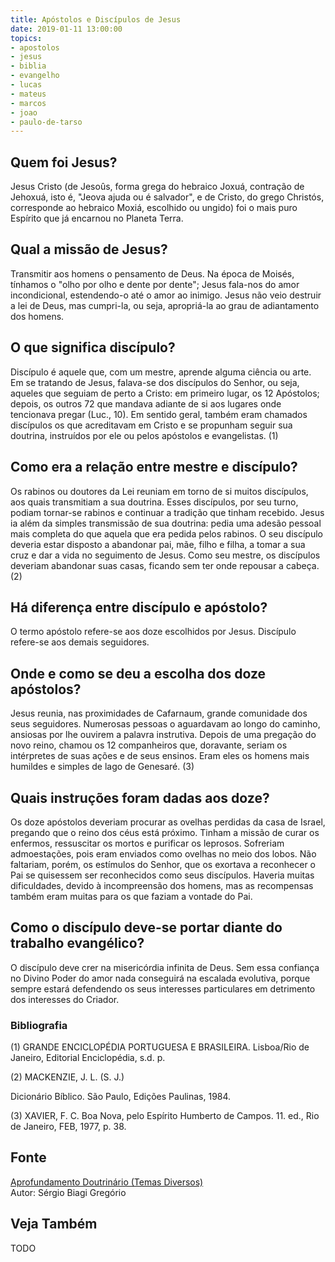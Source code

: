 ```yaml
---
title: Apóstolos e Discípulos de Jesus
date: 2019-01-11 13:00:00
topics: 
- apostolos
- jesus
- biblia
- evangelho
- lucas
- mateus
- marcos
- joao
- paulo-de-tarso
---
```


## Quem foi Jesus?
Jesus Cristo (de Jesoûs, forma grega do hebraico Joxuá,
contração de Jehoxuá, isto é, "Jeova ajuda ou é salvador", e de
Cristo, do grego Christós, corresponde ao hebraico Moxiá, escolhido
ou ungido) foi o mais puro Espírito que já encarnou no Planeta Terra.

## Qual a missão de Jesus?
Transmitir aos homens o pensamento de Deus. Na época de Moisés, tínhamos
o "olho por olho e dente por dente"; Jesus fala-nos do amor
incondicional, estendendo-o até o amor ao inimigo. Jesus não veio
destruir a lei de Deus, mas cumpri-la, ou seja, apropriá-la ao grau de
adiantamento dos homens.

## O que significa discípulo?
Discípulo é aquele que, com um mestre, aprende alguma ciência ou arte.
Em se tratando de Jesus, falava-se dos discípulos do Senhor, ou seja,
aqueles que seguiam de perto a Cristo: em primeiro lugar, os 12
Apóstolos; depois, os outros 72 que mandava adiante de si aos lugares
onde tencionava pregar (Luc., 10). Em sentido geral, também eram
chamados discípulos os que acreditavam em Cristo e se propunham seguir
sua doutrina, instruídos por ele ou pelos apóstolos e evangelistas. (1)

## Como era a relação entre mestre e discípulo?
Os rabinos ou doutores da Lei reuniam em torno de si muitos discípulos,
aos quais transmitiam a sua doutrina. Esses discípulos, por seu turno,
podiam tornar-se rabinos e continuar a tradição que tinham recebido.
Jesus ia além da simples transmissão de sua doutrina: pedia uma adesão
pessoal mais completa do que aquela que era pedida pelos rabinos. O seu
discípulo deveria estar disposto a abandonar pai, mãe, filho e filha, a
tomar a sua cruz e dar a vida no seguimento de Jesus. Como seu mestre,
os discípulos deveriam abandonar suas casas, ficando sem ter onde
repousar a cabeça. (2)

## Há diferença entre discípulo e apóstolo?
O termo apóstolo refere-se aos doze escolhidos por Jesus. Discípulo
refere-se aos demais seguidores.

## Onde e como se deu a escolha dos doze apóstolos?
Jesus reunia, nas proximidades de Cafarnaum, grande comunidade dos seus
seguidores. Numerosas pessoas o aguardavam ao longo do caminho, ansiosas
por lhe ouvirem a palavra instrutiva. Depois de uma pregação do novo
reino, chamou os 12 companheiros que, doravante, seriam os intérpretes
de suas ações e de seus ensinos. Eram eles os homens mais humildes e
simples de lago de Genesaré. (3)

## Quais instruções foram dadas aos doze?
Os doze apóstolos deveriam procurar as ovelhas perdidas da casa de
Israel, pregando que o reino dos céus está próximo. Tinham a missão de
curar os enfermos, ressuscitar os mortos e purificar os leprosos.
Sofreriam admoestações, pois eram enviados como ovelhas no meio dos
lobos. Não faltariam, porém, os estímulos do Senhor, que os exortava a
reconhecer o Pai se quisessem ser reconhecidos como seus discípulos.
Haveria muitas dificuldades, devido à incompreensão dos homens, mas as
recompensas também eram muitas para os que faziam a vontade do Pai.

## Como o discípulo deve-se portar diante do trabalho evangélico?
O discípulo deve crer na misericórdia infinita de Deus. Sem essa
confiança no Divino Poder do amor nada conseguirá na escalada evolutiva,
porque sempre estará defendendo os seus interesses particulares em
detrimento dos interesses do Criador.


### Bibliografia
(1) GRANDE ENCICLOPÉDIA PORTUGUESA E BRASILEIRA. Lisboa/Rio de Janeiro,
Editorial Enciclopédia, s.d. p.

(2) MACKENZIE, J. L. (S. J.)

Dicionário Bíblico. São Paulo, Edições Paulinas, 1984.

(3) XAVIER, F. C. Boa Nova, pelo Espírito Humberto de Campos. 11. ed.,
Rio de Janeiro, FEB, 1977, p. 38.

## Fonte
[Aprofundamento Doutrinário (Temas Diversos)](https://sites.google.com/view/aprofundamentodoutrinario/jesus-e-seus-discípulos)  
Autor: Sérgio Biagi Gregório



## Veja Também
TODO


